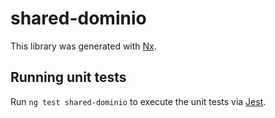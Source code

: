 # shared-dominio

This library was generated with [Nx](https://nx.dev).

## Running unit tests

Run `ng test shared-dominio` to execute the unit tests via [Jest](https://jestjs.io).
